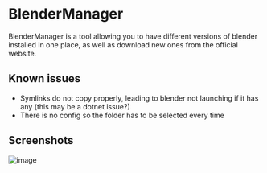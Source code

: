 # BlenderManager
BlenderManager is a tool allowing you to have different versions of blender installed in one place, as well as download new ones from the official website.
## Known issues
- Symlinks do not copy properly, leading to blender not launching if it has any (this may be a dotnet issue?)
- There is no config so the folder has to be selected every time
## Screenshots
![image](https://user-images.githubusercontent.com/46047705/210116608-ee18c32c-e611-4fb0-abce-f93012ef8d00.png)
